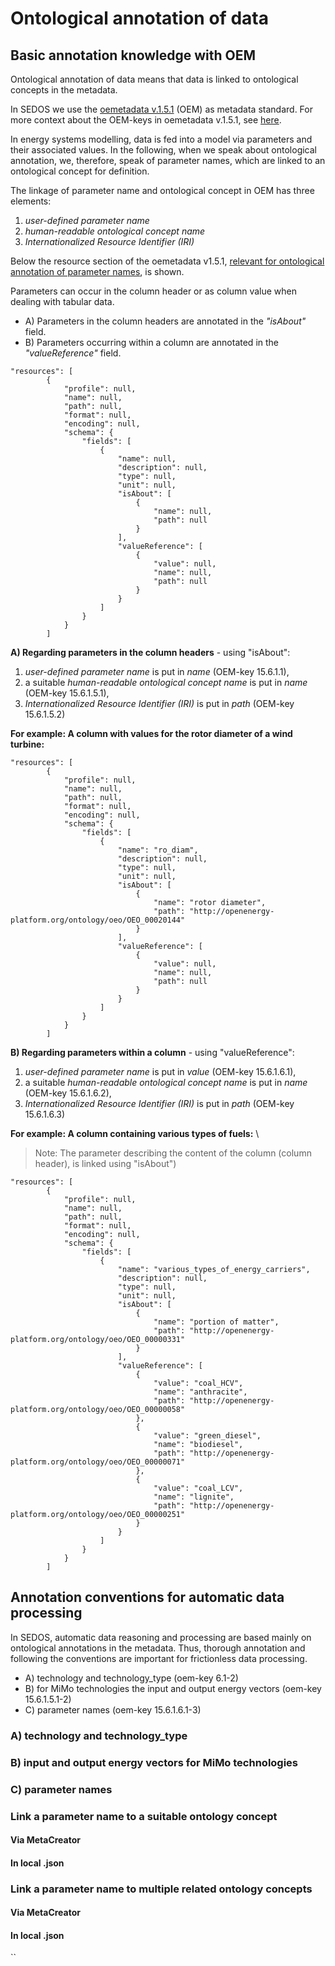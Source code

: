 # Ontological annotation of data

## Basic annotation knowledge with OEM 

Ontological annotation of data means that data is linked to ontological concepts in the metadata. 

In SEDOS we use the [oemetadata v.1.5.1](metadata.md) (OEM) as metadata standard. For more context about the OEM-keys in oemetadata v.1.5.1, see [here](https://github.com/OpenEnergyPlatform/oemetadata/blob/develop/metadata/latest/metadata_key_description.md#metadata-keys-with-a-description-and-example).

In energy systems modelling, data is fed into a model via parameters and their associated values. In the following, when we speak about ontological annotation, we, therefore, speak of parameter names, which are linked to an ontological concept for definition.


The linkage of parameter name and ontological concept in OEM has three elements:
1. _user-defined parameter name_
2. _human-readable ontological concept name_
3. _Internationalized Resource Identifier (IRI)_ 

Below the resource section of the oemetadata v1.5.1, [relevant for ontological annotation of parameter names](https://github.com/OpenEnergyPlatform/oemetadata/blob/develop/metadata/latest/metadata_key_description.md#resource-keys---schema), is shown.

Parameters can occur in the column header or as column value when dealing with tabular data.  

* A) Parameters in the column headers are annotated in the _"isAbout"_ field.
* B) Parameters occurring within a column are annotated in the _"valueReference"_ field.

```
"resources": [
        {
            "profile": null,
            "name": null,
            "path": null,
            "format": null,
            "encoding": null,
            "schema": {
                "fields": [
                    {
                        "name": null,
                        "description": null,
                        "type": null,
                        "unit": null,
                        "isAbout": [
                            {
                                "name": null,
                                "path": null
                            }
                        ],
                        "valueReference": [
                            {
                                "value": null,
                                "name": null,
                                "path": null
                            }
                        }
                    ]
                }
            } 
        ]
```



**A) Regarding parameters in the column headers** - using "isAbout":
1. _user-defined parameter name_ is put in _name_ (OEM-key 15.6.1.1), 
2. a suitable  _human-readable ontological concept name_ is put in _name_ (OEM-key 15.6.1.5.1),
3. _Internationalized Resource Identifier (IRI)_ is put in _path_ (OEM-key 15.6.1.5.2)

**For example: A column with values for the rotor diameter of a wind turbine:**
```
"resources": [
        {
            "profile": null,
            "name": null,
            "path": null,
            "format": null,
            "encoding": null,
            "schema": {
                "fields": [
                    {
                        "name": "ro_diam",
                        "description": null,
                        "type": null,
                        "unit": null,
                        "isAbout": [
                            {
                                "name": "rotor diameter",
                                "path": "http://openenergy-platform.org/ontology/oeo/OEO_00020144"
                            }
                        ],
                        "valueReference": [
                            {
                                "value": null,
                                "name": null,
                                "path": null
                            }
                        }
                    ]
                }
            } 
        ]
```


**B) Regarding parameters within a column** - using "valueReference":
1. _user-defined parameter name_ is put in _value_ (OEM-key 15.6.1.6.1), 
2. a suitable  _human-readable ontological concept name_ is put in _name_ (OEM-key 15.6.1.6.2),
3. _Internationalized Resource Identifier (IRI)_ is put in _path_ (OEM-key 15.6.1.6.3)

**For example: A column containing various types of fuels:** \
> Note: The parameter describing the content of the column (column header), is linked using "isAbout")
```
"resources": [
        {
            "profile": null,
            "name": null,
            "path": null,
            "format": null,
            "encoding": null,
            "schema": {
                "fields": [
                    {
                        "name": "various_types_of_energy_carriers",
                        "description": null,
                        "type": null,
                        "unit": null,
                        "isAbout": [
                            {
                                "name": "portion of matter",
                                "path": "http://openenergy-platform.org/ontology/oeo/OEO_00000331"
                            }
                        ],
                        "valueReference": [
                            {
                                "value": "coal_HCV",
                                "name": "anthracite",
                                "path": "http://openenergy-platform.org/ontology/oeo/OEO_00000058"
                            },
                            {
                                "value": "green_diesel",
                                "name": "biodiesel",
                                "path": "http://openenergy-platform.org/ontology/oeo/OEO_00000071"
                            },
                            {
                                "value": "coal_LCV",
                                "name": "lignite",
                                "path": "http://openenergy-platform.org/ontology/oeo/OEO_00000251"
                            }
                        }
                    ]
                }
            } 
        ]
```


## Annotation conventions for automatic data processing

In SEDOS, automatic data reasoning and processing are based mainly on ontological annotations in the metadata. 
Thus, thorough annotation and following the conventions are important for frictionless data processing.

* A) technology and technology_type (oem-key 6.1-2)
* B) for MiMo technologies the input and output energy vectors (oem-key 15.6.1.5.1-2)
* C) parameter names (oem-key 15.6.1.6.1-3)

### A) technology and technology_type

### B) input and output energy vectors for MiMo technologies

### C) parameter names



### Link a parameter name to a suitable ontology concept

#### Via MetaCreator

#### In local .json

### Link a parameter name to multiple related ontology concepts

#### Via MetaCreator

#### In local .json

``

